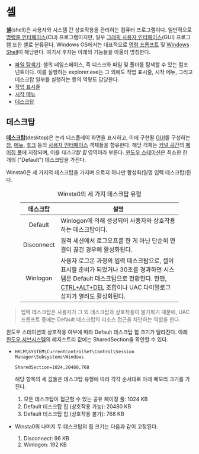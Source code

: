 # 셸
**[셀](https://en.wikipedia.org/wiki/Shell_(computing))**(shell)은 사용자와 시스템 간 상호작용을 관리하는 컴퓨터 프로그램이다. 일반적으로 [명령줄 인터페이스](https://en.wikipedia.org/wiki/Command-line_interface)(CLI) 프로그램이지만, 일부 [그래픽 사용자 인터페이스](https://en.wikipedia.org/wiki/Graphical_user_interface)(GUI) 프로그램 또한 셸로 분류된다. Windows OS에서는 대표적으로 [명령 프롬프트](https://en.wikipedia.org/wiki/Cmd.exe) 및 [Windows Shell](https://learn.microsoft.com/en-us/windows/win32/shell/shell-entry)이 해당한다. 여기서 후자는 아래의 기능들을 아울러 명칭한다.

* [파일 탐색기](https://en.wikipedia.org/wiki/File_Explorer): 셸의 네임스페이스, 즉 디스크와 파일 및 폴더를 탐색할 수 있는 컴포넌트이다. 이를 실행하는 explorer.exe는 그 외에도 작업 표시줄, 시작 메뉴, 그리고 데스크탑 일부를 실행하는 등의 역랗도 담당한다.
* [작업 표시줄](https://en.wikipedia.org/wiki/Taskbar)
* [시작 메뉴](https://en.wikipedia.org/wiki/Start_menu)
* [데스크탑](#데스크탑)

## 데스크탑
**[데스크탑](https://learn.microsoft.com/en-us/windows/win32/winstation/desktops)**(desktop)은 논리 디스플레이 화면을 표시하고, 이에 구현될 [GUI](https://en.wikipedia.org/wiki/Graphical_user_interface)를 구성하는 [창](https://learn.microsoft.com/en-us/windows/win32/winmsg/windows), [메뉴](https://learn.microsoft.com/en-us/windows/win32/menurc/menus), [후크](https://learn.microsoft.com/en-us/windows/win32/winmsg/hooks) 등의 [사용자 인터페이스](https://en.wikipedia.org/wiki/User_interface) 객체들을 함유한다. 해당 객체는 [커널 공간](Process.md#가상-주소-공간)의 [페이징 풀](Memory.md#메모리-풀)에 저장되며, 이를 *데스크탑 힙* 영역이라 부른다. [윈도우 스테이션](#윈도우-스테이션)은 최소한 한 개의 ("Default") 데스크탑을 가진다.

Winsta0은 세 가지의 데스크탑을 가지며 오로지 하나만 활성화(일명 입력 데스크탑)된다.

<table style="width: 85%; margin-left: auto; margin-right: auto;"><caption style="caption-side: top;">Winsta0의 세 가지 데스크탑 유형</caption><colgroup><col style="width: 15%;"/><col style="width: 85%;"/></colgroup><thead><tr><th style="text-align: center;">데스크탑</th><th style="text-align: center;">설명</th></tr></thead><tbody><tr><td style="text-align: center;">Default</td><td>Winlogon에 의해 생성되어 사용자와 상호작용하는 데스크탑이다.</td></tr><tr><td style="text-align: center;">Disconnect</td><td>원격 세션에서 로그오프를 한 게 아닌 단순히 연결이 끊긴 경우에 활성화된다.</td></tr><tr><td style="text-align: center;">Winlogon</td><td>사용자 로그온 과정의 입력 데스크탑으로, 셸이 표시할 준비가 되었거나 30초를 경과하면 시스템은 Default 데스크탑으로 전환한다. 한편, <a href="https://en.wikipedia.org/wiki/Control-Alt-Delete">CTRL+ALT+DEL</a> 조합이나 UAC 다이얼로그 상자가 열려도 활성화된다.</td></tr></tbody></table>

> 입력 데스크탑은 사용자가 그 외 데스크탑과 상호작용이 불가하기 때문에, UAC 프롬프트 중에는 Default 데스크탑의 리소스 접근을 차단하는 역할을 한다.

윈도우 스테이션의 상호작용 여부에 따라 Default 데스크탑 힙 크기가 달라진다. 아래 [윈도우 서브시스템](Windows.md#윈도우-서브시스템)의 레지스트리 값에는 SharedSection을 확인할 수 있다.

* `HKLM\SYSTEM\CurrentControlSet\Control\Session Manager\Subsystems\Windows`

    ```
    SharedSection=1024,20480,768
    ```

    해당 항목의 세 값들은 데스크탑 유형에 따라 각각 순서대로 아래 메모리 크기를 가진다.
    
    1. 모든 데스크탑이 접근할 수 있는 공유 페이징 풀: 1024 KB
    2. Default 데스크탑 힙 (상호작용 가능): 20480 KB
    3. Default 데스크탑 힙 (상호작용 불가): 768 KB

* Winsta0의 나머지 두 데스크탑의 힙 크기는 다음과 같이 고정된다.

    1. Disconnect: 96 KB
    1. Winlogon: 192 KB
